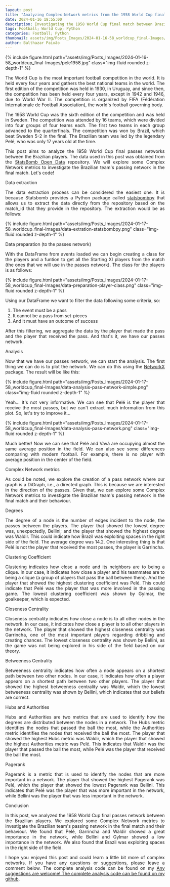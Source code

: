 ```yaml
---
layout: post
title: "Analyzing Complex Network metrics from the 1958 World Cup final"
date: 2024-01-16 18:55:00
description: Investigating the 1958 World Cup final match between Brazil and Sweden using Complex Network metrics.
tags: Football; World Cup; Python
categories: Football; Python
thumbnail: assets/img/Posts_Images/2024-01-16-58_worldcup_final-Images/pele1958.jpg
author: Balthazar Paixão
---
```


{% include figure.html path="assets/img/Posts_Images/2024-01-16-58_worldcup_final-Images/pele1958.jpg" class="img-fluid rounded z-depth-1" %}

<p align="justify">
The World Cup is the most important football competition in the world. It is held every four years and gathers the best national teams in the world. The first edition of the competition was held in 1930, in Uruguay, and since then, the competition has been held every four years, except in 1942 and 1946, due to World War II. The competition is organized by FIFA (Fédération Internationale de Football Association), the world's football governing body.
</p>

<p align="justify">
The 1958 World Cup was the sixth edition of the competition and was held in Sweden. The competition was attended by 16 teams, which were divided into four groups of four teams each. The first two teams in each group advanced to the quarterfinals. The competition was won by Brazil, which beat Sweden 5-2 in the final. The Brazilian team was led by the legendary Pelé, who was only 17 years old at the time.
</p>

<p align="justify">
This post aims to analyze the 1958 World Cup final passes networks between the Brazilian players. The data used in this post was obtained from the <a href="https://github.com/statsbomb/open-data" target="_blank">StatsBomb Open Data</a> repository. We will explore some Complex Network metrics to investigate the Brazilian team's passing network in the final match. Let's code!
</p>

Data extraction

<p align="justify">
The data extraction process can be considered the easiest one. It is because Statsbomb provides a Python package called <a href="https://github.com/statsbomb/statsbombpy" target="_blank">statsbombpy</a> that allows us to extract the data directly from the repository based on the match_id that they provide in the repository. The extraction would be as follows:
</p>
    
{% include figure.html path="assets/img/Posts_Images/2024-01-17-58_worldcup_final-Images/data-extration-statsbombpy.png" class="img-fluid rounded z-depth-1" %}

Data preparation (to the passes network)

<p align="justify">
With the DataFrame from avents loaded we can begin creating a class for the players and a funtion to get all the Starting XI players from the match (the ones that we will use in the passes network). The class for the players is as follows:
</p>

{% include figure.html path="assets/img/Posts_Images/2024-01-17-58_worldcup_final-Images/data-preparation-player-class.png" class="img-fluid rounded z-depth-1" %}

<p align="justify">
Using our DataFrame we want to filter the data following some criteria, so:
<ol>
  <li>The event must be a pass</li>
  <li>It cannot be a pass from set-pieces</li>
  <li>And it must have an outcome of success</li>
</ol>

</p>

<p align="justify">
After this filtering, we aggregate the data by the player that made the pass and the player that received the pass. And that's it, we have our passes network.  
</p>

Analysis

<p align="justify">
Now that we have our passes network, we can start the analysis. The first thing we can do is to plot the network. We can do this using the <a href="https://networkx.org/" target="_blank">NetworkX</a> package. The result will be like this:
</p>
{% include figure.html path="assets/img/Posts_Images/2024-01-17-58_worldcup_final-Images/data-analysis-pass-network-simple.png" class="img-fluid rounded z-depth-1" %}

<p align="justify">
Yeah... It's not very informative. We can see that Pelé is the player that receive the most passes, but we can't extract much information from this plot. So, let's try to improve it...
</p>

{% include figure.html path="assets/img/Posts_Images/2024-01-17-58_worldcup_final-Images/data-analysis-pass-network.png" class="img-fluid rounded z-depth-1" %}

<p align="justify">
Much better! Now we can see that Pelé and Vavá are occupying almost the same average position in the field. We can also see some differences comparing with modern football. For example, there is no player with average position in the center of the field.
</p>

Complex Network metrics

<p align="justify">
As could be noted, we explore the creation of a pass network where our graph is a DiGraph, i.e., a directed graph. This is because we are interested in the direction of the passes. Given that, we can explore some Complex Network metrics to investigate the Brazilian team's passing network in the final match and their behaviour.
</p>


Degrees
<p align="justify">
The degree of a node is the number of edges incident to the node, the passes between the players. The player that showed the lowest degree was, unexpectedly, Bellini; and the player that showed the highest degree was Waldir. This could indicate how Brazil was exploiting spaces in the right side of the field. The average degree was 14.2. One interesting thing is that Pelé is not the player that received the most passes, the player is Garrincha.
</p>

Clustering Coefficient
<p align="justify">
Clustering indicates how close a node and its neighbors are to being a clique. In our case, it indicates how close a player and his teammates are to being a clique (a group of players that pass the ball between them). And the player that showed the highest clustering coefficient was Pelé. This could indicate that Pelé was the player that was more involved in the passing game. The lowest clustering coefficient was shown by Gylmar, the goalkeeper, which is expected.
</p>

Closeness Centrality
<p align="justify">
Closeness centrality indicates how close a node is to all other nodes in the network. In our case, it indicates how close a player is to all other players in the network. The player that showed the highest closeness centrality was Garrincha, one of the most important players regarding dribbling and creating chances. The lowest closeness centrality was shown by Bellini, as the game was not being explored in his side of the field based on our theory.
</p>

Betweeness Centrality
<p align="justify">
Betweeness centrality indicates how often a node appears on a shortest path between two other nodes. In our case, it indicates how often a player appears on a shortest path between two other players. The player that showed the highest betweeness centrality was Waldir, which the lowest betweeness centrality was shown by Bellini, which indicates that our beliefs are correct.
</p>

Hubs and Authorities
<p align="justify">
Hubs and Authorities are two metrics that are used to identify how the degrees are distributed between the nodes in a network. The Hubs metric identifies the nodes that passed the ball the most, while the Authorities metric identifies the nodes that received the ball the most. The player that showed the highest Hubs metric was Waldir, which the player that showed the highest Authorities metric was Pelé. This indicates that Waldir was the player that passed the ball the most, while Pelé was the player that received the ball the most.
</p>

Pagerank
<p align="justify">
Pagerank is a metric that is used to identify the nodes that are more important in a network. The player that showed the highest Pagerank was Pelé, which the player that showed the lowest Pagerank was Bellini. This indicates that Pelé was the player that was more important in the network, while Bellini was the player that was less important in the network. 
</p>


Conclusion
<p align="justify">
In this post, we analyzed the 1958 World Cup final passes network between the Brazilian players. We explored some Complex Network metrics to investigate the Brazilian team's passing network in the final match and their behaviour. We found that Pelé, Garrincha and Waldir showed a great importance in the network, while Bellini and Gylmar showed a low importance in the network. We also found that Brazil was exploiting spaces in the right side of the field.
</p>

<p align="justify">
I hope you enjoyed this post and could learn a little bit more of complex networks. If you have any questions or suggestions, please leave a comment below. The complete analysis code can be found on my <a href="
</p>

<p align="justify">
Any suggestions are welcome! The complete analysis code can be found on my <a href="https://github.com/balthapaixao">github</a>.
</p>
